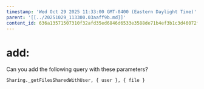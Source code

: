 ```yaml
---
timestamp: 'Wed Oct 29 2025 11:33:00 GMT-0400 (Eastern Daylight Time)'
parent: '[[../20251029_113300.03aaff9b.md]]'
content_id: 636a13571507310f32afd35ed6846d6533e3588de71b4ef3b1c3d46072f2ba4d
---
```


# add:

Can you add the following query with these parameters?

```
Sharing._getFilesSharedWithUser, { user }, { file }
```
